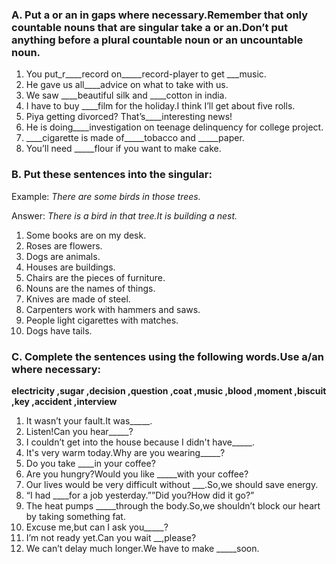 ### A. Put a or an in gaps where necessary.Remember that only countable nouns that are singular take a or an.Don’t put anything before a plural countable noun or an uncountable noun.

1. You put_r____record on_____record-player to get ___music.
2. He gave us all____advice on what to take with us.
3. We saw ____beautiful silk and ____cotton in india.
4. I have to buy ____film for the holiday.I think I’ll get about five rolls.
5. Piya getting divorced? That’s____interesting news!
6. He is doing____investigation on teenage delinquency for college project.
7. ____cigarette is made of_____tobacco and _____paper.
8. You’ll need _____flour if you want to make cake.

### B. Put these sentences into the singular: 

Example: *There are some birds in those trees.*

Answer: *There is a bird in that tree.It is building a nest.*

1. Some books are on my desk.
2. Roses are flowers.
3. Dogs are animals.
4. Houses are buildings.
5. Chairs are the pieces of furniture.
6. Nouns are the names of things.
7. Knives are made of steel.
8. Carpenters work with  hammers and saws.
9. People light cigarettes with matches.
10. Dogs have tails.

### C. Complete the sentences using the following words.Use a/an where necessary:

**electricity ,sugar ,decision ,question ,coat ,music ,blood ,moment ,biscuit ,key ,accident ,interview**

1. It wasn’t your fault.It was_____.
2. Listen!Can you hear_____?
3. I couldn’t get into the house because I didn't have_____.
4. It's very warm today.Why are you wearing_____?
5. Do you take ____in your coffee?
6. Are you hungry?Would you like _____with your coffee?
7. Our lives would be very difficult without ___.So,we should save energy.
8. “I had ____for a job yesterday.””Did you?How did it go?”
9. The heat pumps _____through the body.So,we shouldn’t block our heart by taking something fat.
10. Excuse me,but can I ask you_____?
11. I’m not ready yet.Can you wait __,please?
12. We can’t delay much longer.We have to make _____soon.
